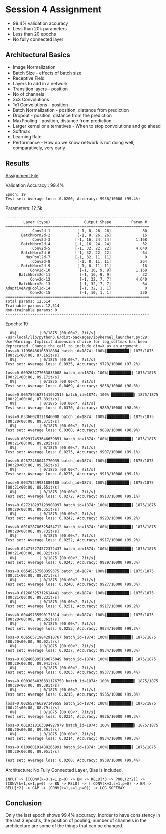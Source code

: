 # Session 4 Assignment

* 99.4% validation accuracy
* Less than 20k parameters
* Less than 20 epochs
* No fully connected layer

##  Architectural Basics 

* Image Normalization
* Batch Size - effects of batch size
* Receptive Field
* Layers to add in a network 
* Transition layers - position
* No of channels
* 3x3 Convolutions
* 1x1 Convolutions - position
* Batch Normalization - position, distance from prediction
* Dropout - position, distance from the prediction
* MaxPooling - position, distance from prediction
* Larger kernel or alternatives - When to stop convolutions and go ahead
* Softmax
* Learning Rate
* Performance - How do we know network is not doing well, comparatively, very early

## Results

[Assignment File](https://github.com/sagarigrandhi/EVA4/blob/master/S4/Assignment_4.ipynb)

Validation Accuracy : 99.4%

```
Epoch: 19
Test set: Average loss: 0.0200, Accuracy: 9938/10000 (99.4%)
```

Parameters: 12.5k

```
----------------------------------------------------------------
        Layer (type)               Output Shape         Param #
================================================================
            Conv2d-1            [-1, 8, 26, 26]              80
       BatchNorm2d-2            [-1, 8, 26, 26]              16
            Conv2d-3           [-1, 16, 24, 24]           1,168
       BatchNorm2d-4           [-1, 16, 24, 24]              32
            Conv2d-5           [-1, 32, 22, 22]           4,640
       BatchNorm2d-6           [-1, 32, 22, 22]              64
         MaxPool2d-7           [-1, 32, 11, 11]               0
            Conv2d-8            [-1, 8, 11, 11]             264
       BatchNorm2d-9            [-1, 8, 11, 11]              16
           Conv2d-10             [-1, 16, 9, 9]           1,168
      BatchNorm2d-11             [-1, 16, 9, 9]              32
           Conv2d-12             [-1, 32, 7, 7]           4,640
      BatchNorm2d-13             [-1, 32, 7, 7]              64
AdaptiveAvgPool2d-14             [-1, 32, 1, 1]               0
           Conv2d-15             [-1, 10, 1, 1]             330
================================================================
Total params: 12,514
Trainable params: 12,514
Non-trainable params: 0
----------------------------------------------------------------
```

Epochs: 19

```
  0%|          | 0/1875 [00:00<?, ?it/s]
/usr/local/lib/python3.6/dist-packages/ipykernel_launcher.py:28: UserWarning: Implicit dimension choice for log_softmax has been deprecated. Change the call to include dim=X as an argument.
loss=0.11956486105918884 batch_id=1874: 100%|██████████| 1875/1875 [00:21<00:00, 87.16it/s]
  0%|          | 0/1875 [00:00<?, ?it/s]
Test set: Average loss: 0.0935, Accuracy: 9723/10000 (97.2%)

loss=0.009263277053833008 batch_id=1874: 100%|██████████| 1875/1875 [00:21<00:00, 89.17it/s]
  0%|          | 0/1875 [00:00<?, ?it/s]
Test set: Average loss: 0.0469, Accuracy: 9858/10000 (98.6%)

loss=0.0057594627141952515 batch_id=1874: 100%|██████████| 1875/1875 [00:21<00:00, 87.83it/s]
  0%|          | 0/1875 [00:00<?, ?it/s]
Test set: Average loss: 0.0370, Accuracy: 9889/10000 (98.9%)

loss=0.03366020321846008 batch_id=1874: 100%|██████████| 1875/1875 [00:20<00:00, 89.37it/s]
  0%|          | 0/1875 [00:00<?, ?it/s]
Test set: Average loss: 0.0360, Accuracy: 9889/10000 (98.9%)

loss=0.002917453646659851 batch_id=1874: 100%|██████████| 1875/1875 [00:21<00:00, 89.20it/s]
  0%|          | 0/1875 [00:00<?, ?it/s]
Test set: Average loss: 0.0273, Accuracy: 9907/10000 (99.1%)

loss=0.02572450041770935 batch_id=1874: 100%|██████████| 1875/1875 [00:20<00:00, 89.56it/s]
  0%|          | 0/1875 [00:00<?, ?it/s]
Test set: Average loss: 0.0275, Accuracy: 9913/10000 (99.1%)

loss=0.00375249981880188 batch_id=1874: 100%|██████████| 1875/1875 [00:21<00:00, 88.65it/s]
  0%|          | 0/1875 [00:00<?, ?it/s]
Test set: Average loss: 0.0272, Accuracy: 9913/10000 (99.1%)

loss=0.027218297123908997 batch_id=1874: 100%|██████████| 1875/1875 [00:20<00:00, 89.35it/s]
  0%|          | 0/1875 [00:00<?, ?it/s]
Test set: Average loss: 0.0242, Accuracy: 9923/10000 (99.2%)

loss=0.001628786325454712 batch_id=1874: 100%|██████████| 1875/1875 [00:20<00:00, 89.73it/s]
  0%|          | 0/1875 [00:00<?, ?it/s]
Test set: Average loss: 0.0252, Accuracy: 9917/10000 (99.2%)

loss=0.024715274572372437 batch_id=1874: 100%|██████████| 1875/1875 [00:21<00:00, 88.82it/s]
  0%|          | 0/1875 [00:00<?, ?it/s]
Test set: Average loss: 0.0243, Accuracy: 9929/10000 (99.3%)

loss=0.06545257568359375 batch_id=1874: 100%|██████████| 1875/1875 [00:21<00:00, 88.87it/s]
  0%|          | 0/1875 [00:00<?, ?it/s]
Test set: Average loss: 0.0240, Accuracy: 9927/10000 (99.3%)

loss=0.01260325312614441 batch_id=1874: 100%|██████████| 1875/1875 [00:21<00:00, 89.23it/s]
  0%|          | 0/1875 [00:00<?, ?it/s]
Test set: Average loss: 0.0251, Accuracy: 9917/10000 (99.2%)

loss=0.00449785590171814 batch_id=1874: 100%|██████████| 1875/1875 [00:20<00:00, 90.36it/s]
  0%|          | 0/1875 [00:00<?, ?it/s]
Test set: Average loss: 0.0255, Accuracy: 9924/10000 (99.2%)

loss=0.006565719842910767 batch_id=1874: 100%|██████████| 1875/1875 [00:20<00:00, 90.02it/s]
  0%|          | 0/1875 [00:00<?, ?it/s]
Test set: Average loss: 0.0237, Accuracy: 9934/10000 (99.3%)

loss=0.002406895160675049 batch_id=1874: 100%|██████████| 1875/1875 [00:20<00:00, 89.94it/s]
  0%|          | 0/1875 [00:00<?, ?it/s]
Test set: Average loss: 0.0203, Accuracy: 9937/10000 (99.4%)

loss=0.0003854036331176758 batch_id=1874: 100%|██████████| 1875/1875 [00:20<00:00, 89.38it/s]
  0%|          | 0/1875 [00:00<?, ?it/s]
Test set: Average loss: 0.0215, Accuracy: 9935/10000 (99.3%)

loss=0.002652466297149658 batch_id=1874: 100%|██████████| 1875/1875 [00:21<00:00, 88.79it/s]
  0%|          | 0/1875 [00:00<?, ?it/s]
Test set: Average loss: 0.0234, Accuracy: 9926/10000 (99.3%)

loss=0.0019318163394927979 batch_id=1874: 100%|██████████| 1875/1875 [00:20<00:00, 89.39it/s]
  0%|          | 0/1875 [00:00<?, ?it/s]
Test set: Average loss: 0.0214, Accuracy: 9934/10000 (99.3%)

loss=0.010960191488265991 batch_id=1874: 100%|██████████| 1875/1875 [00:20<00:00, 89.95it/s]

Test set: Average loss: 0.0200, Accuracy: 9938/10000 (99.4%)
```
Architecture: No Fully Connected Layer, Bias is included. 

```
INPUT -> [[CONV(k=3,s=1,p=0) -> BN -> RELU]*3 -> POOL(2*2)] -> [CONV(k=1,s=1,p=0) -> BN -> RELU] -> [[CONV(k=3,s=1,p=0) -> BN -> RELU]*2] -> GAP -> [CONV(k=1,s=1,p=0)] -> LOG_SOFTMAX 
```

## Conclusion

Only the last epoch shows 99.4% accuracy. Inorder to have consistency in the last 3 epochs, the position of pooling, number of channels in the architecture are some of the things that can be changed. 
